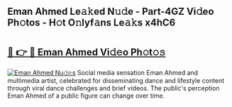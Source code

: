 ## Eman Ahmed Le𝚊𝚔ed N𝚞𝚍e - Part-4GZ Vi𝚍eo Ph𝚘tos - H𝚘t O𝚗lyf𝚊ns Le𝚊𝚔s x4hC6

# <h2><a href="http://hf390yg.feru.top/?c=Eman+Ahmed">🔗 👉 🔴 Eman Ahmed Vi𝚍𝚎o Ph𝚘t𝚘𝚜</a></h2>

[![Eman Ahmed Nu𝚍𝚎s](https://i.imgur.com/0TWrTi3.gif)](http://hf390yg.feru.top/?c=Eman+Ahmed)
Social media sensation Eman Ahmed and multimedia artist, celebrated for disseminating dance and lifestyle content through viral dance challenges and brief videos. The public's perception Eman Ahmed of a public figure can change over time. 
